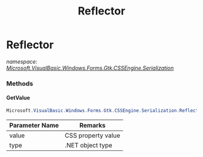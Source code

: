 ﻿---
title: Reflector
---

# Reflector
_namespace: [Microsoft.VisualBasic.Windows.Forms.Gtk.CSSEngine.Serialization](N-Microsoft.VisualBasic.Windows.Forms.Gtk.CSSEngine.Serialization.html)_



### Methods

#### GetValue
```csharp
Microsoft.VisualBasic.Windows.Forms.Gtk.CSSEngine.Serialization.Reflector.GetValue(System.String,System.Type)
```


|Parameter Name|Remarks|
|--------------|-------|
|value|CSS property value|
|type|.NET object type|





